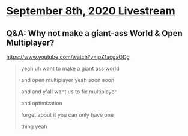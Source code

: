 # [September 8th, 2020 Livestream](../2020-09-08.md)
## Q&A: Why not make a giant-ass World & Open Multiplayer?
https://www.youtube.com/watch?v=ipZ1acgaODg
> yeah uh want to make a giant ass world
>
> and open multiplayer yeah soon soon
>
> and and y'all want us to fix multiplayer
>
> and optimization
>
> forget about it you can only have one
>
> thing yeah
>

